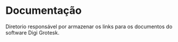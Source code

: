 # Documentação

Diretorio responsável por armazenar os links para os documentos do software Digi Grotesk.